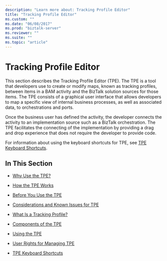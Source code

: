 ```yaml
---
description: "Learn more about: Tracking Profile Editor"
title: "Tracking Profile Editor"
ms.custom: ""
ms.date: "06/08/2017"
ms.prod: "biztalk-server"
ms.reviewer: ""
ms.suite: ""
ms.topic: "article"
---
```

# Tracking Profile Editor
This section describes the Tracking Profile Editor (TPE). The TPE is a tool that developers use to create or modify maps, known as tracking profiles, between items in a BAM activity and the BizTalk solution sources for those items. The TPE consists of a graphical user interface that allows developers to map a specific view of internal business processes, as well as associated data, to orchestrations and ports.  
  
 Once the business user has defined the activity, the developer connects the activity to an implementation source such as a BizTalk orchestration. The TPE facilitates the connecting of the implementation by providing a drag and drop experience that does not require the developer to provide code.  
  
 For information about using the keyboard shortcuts for TPE, see [TPE Keyboard Shortcuts](../core/tpe-keyboard-shortcuts.md).  
  
## In This Section  
  
-   [Why Use the TPE?](../core/why-use-the-tpe.md)  
  
-   [How the TPE Works](../core/how-the-tpe-works.md)  
  
-   [Before You Use the TPE](../core/before-you-use-the-tpe.md)  
  
-   [Considerations and Known Issues for TPE](../core/considerations-and-known-issues-for-tpe.md)  
  
-   [What Is a Tracking Profile?](../core/what-is-a-tracking-profile.md)  
  
-   [Components of the TPE](../core/components-of-the-tpe.md)  
  
-   [Using the TPE](../core/using-the-tpe.md)  
  
-   [User Rights for Managing TPE](../core/user-rights-for-managing-tpe.md)  
  
-   [TPE Keyboard Shortcuts](../core/tpe-keyboard-shortcuts.md)
